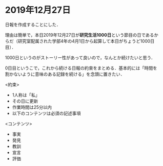 # 2019年12月27日

日報を作成することにした．


理由は簡単で，本日2019年12月27日が**研究生活1000日**という節目の日であるからだ（研究室配属された学部4年の4月1日から起算して本日がちょうど1000日目）．



1000日というのがストーリー性があって良いので，なんとか続けたいと思う．


0日目というこで，これから続ける日報の約束をまとめる．基本的には「時間を割かないように意味のある記録を続ける」を念頭に置きたい．

<約束>

* 1人称は「私」
* その日に更新
* 作業時間は25分以内
* 以下のコンテンツは必須の記述事項

<コンテンツ>

* 事実
* 発見
* 教訓
* 宣言
* 評価